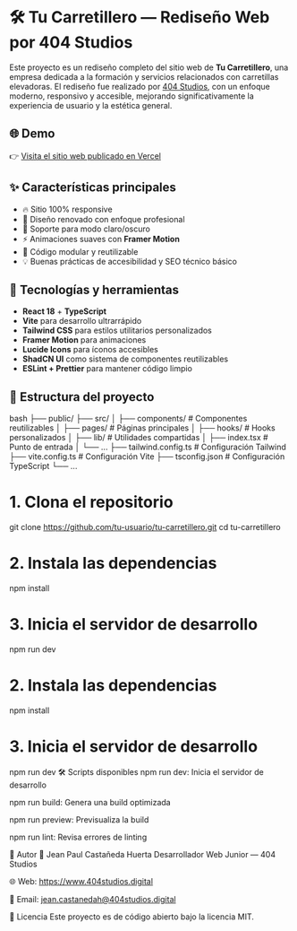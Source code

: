 # 🛠️ Tu Carretillero — Rediseño Web por 404 Studios

Este proyecto es un rediseño completo del sitio web de **Tu Carretillero**, una empresa dedicada a la formación y servicios relacionados con carretillas elevadoras. El rediseño fue realizado por [404 Studios](https://www.404studios.digital), con un enfoque moderno, responsivo y accesible, mejorando significativamente la experiencia de usuario y la estética general.

## 🌐 Demo

👉 [Visita el sitio web publicado en Vercel](https://tucarretillero.vercel.app)

## ✨ Características principales

- 🔥 Sitio 100% responsive
- 🎨 Diseño renovado con enfoque profesional
- 🌙 Soporte para modo claro/oscuro
- ⚡ Animaciones suaves con **Framer Motion**
- 🧠 Código modular y reutilizable
- 💡 Buenas prácticas de accesibilidad y SEO técnico básico

## 🧰 Tecnologías y herramientas

- **React 18** + **TypeScript**
- **Vite** para desarrollo ultrarrápido
- **Tailwind CSS** para estilos utilitarios personalizados
- **Framer Motion** para animaciones
- **Lucide Icons** para íconos accesibles
- **ShadCN UI** como sistema de componentes reutilizables
- **ESLint + Prettier** para mantener código limpio

## 📁 Estructura del proyecto

bash
├── public/
├── src/
│   ├── components/        # Componentes reutilizables
│   ├── pages/             # Páginas principales
│   ├── hooks/             # Hooks personalizados
│   ├── lib/               # Utilidades compartidas
│   ├── index.tsx          # Punto de entrada
│   └── ...
├── tailwind.config.ts     # Configuración Tailwind
├── vite.config.ts         # Configuración Vite
├── tsconfig.json          # Configuración TypeScript
└── ...
# 1. Clona el repositorio
git clone https://github.com/tu-usuario/tu-carretillero.git
cd tu-carretillero

# 2. Instala las dependencias
npm install

# 3. Inicia el servidor de desarrollo
npm run dev

# 2. Instala las dependencias
npm install

# 3. Inicia el servidor de desarrollo
npm run dev
🛠 Scripts disponibles
npm run dev: Inicia el servidor de desarrollo

npm run build: Genera una build optimizada

npm run preview: Previsualiza la build

npm run lint: Revisa errores de linting

🧠 Autor
👤 Jean Paul Castañeda Huerta
Desarrollador Web Junior — 404 Studios

🌐 Web: https://www.404studios.digital

📧 Email: jean.castanedah@404studios.digital

📄 Licencia
Este proyecto es de código abierto bajo la licencia MIT.
